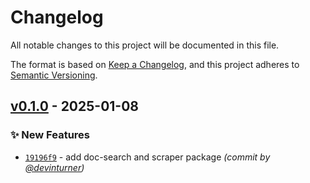 # Changelog
All notable changes to this project will be documented in this file.

The format is based on [Keep a Changelog](https://keepachangelog.com/en/1.0.0/),
and this project adheres to [Semantic Versioning](https://semver.org/spec/v2.0.0.html).

## [v0.1.0] - 2025-01-08
### :sparkles: New Features
- [`19196f9`](https://github.com/dntiontk/civic-code/commit/19196f96115c5460c30f001460a6127c85736c65) - add doc-search and scraper package *(commit by [@devinturner](https://github.com/devinturner))*

[v0.1.0]: https://github.com/dntiontk/civic-code/compare/v0.0.0...v0.1.0
